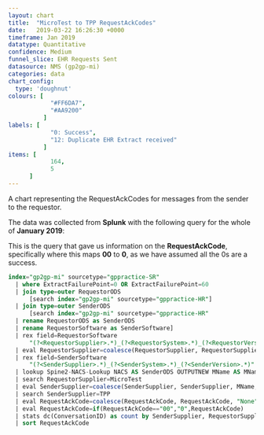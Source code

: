 ```yaml
---
layout: chart
title:  "MicroTest to TPP RequestAckCodes"
date:   2019-03-22 16:26:30 +0000
timeframe: Jan 2019
datatype: Quantitative
confidence: Medium
funnel_slice: EHR Requests Sent
datasource: NMS (gp2gp-mi)
categories: data
chart_config: 
  type: 'doughnut'
colours: [
            "#FF6DA7",
            "#AA9200"
          ]
labels: [
            "0: Success",
            "12: Duplicate EHR Extract received"
          ]
items: [
            164,
            5
      ]
---
```

A chart representing the RequestAckCodes for messages from the sender to the requestor.

The data was collected from **Splunk** with the following query for the whole of **January 2019**:

This is the query that gave us information on the **RequestAckCode**, specifically where this maps **00** to **0**, as we have assumed all the 0s are a success.
```sql
index="gp2gp-mi" sourcetype="gppractice-SR"     
  | where ExtractFailurePoint=0 OR ExtractFailurePoint=60      
  | join type=outer RequestorODS        
      [search index="gp2gp-mi" sourcetype="gppractice-HR"]      
  | join type=outer SenderODS          
      [search index="gp2gp-mi" sourcetype="gppractice-HR"            
  | rename RequestorODS as SenderODS            
  | rename RequestorSoftware as SenderSoftware]     
  | rex field=RequestorSoftware        
      "(?<RequestorSupplier>.*)_(?<RequestorSystem>.*)_(?<RequestorVersion>.*)"     
  | eval RequestorSupplier=coalesce(RequestorSupplier, RequestorSupplier, "Unknown")     
  | rex field=SenderSoftware        
      "(?<SenderSupplier>.*)_(?<SenderSystem>.*)_(?<SenderVersion>.*)"     
  | lookup Spine2-NACS-Lookup NACS AS SenderODS OUTPUTNEW MName AS MName     
  | search RequestorSupplier=MicroTest  
  | eval SenderSupplier=coalesce(SenderSupplier, SenderSupplier, MName, MName, "Unknown")
  | search SenderSupplier=TPP
  | eval RequestAckCode=coalesce(RequestAckCode, RequestAckCode, "None")
  | eval RequestAckCode=if(RequestAckCode=="00","0",RequestAckCode)
  | stats dc(ConversationID) as count by SenderSupplier, RequestorSupplier, RequestAckCode 
  | sort RequestAckCode
```

